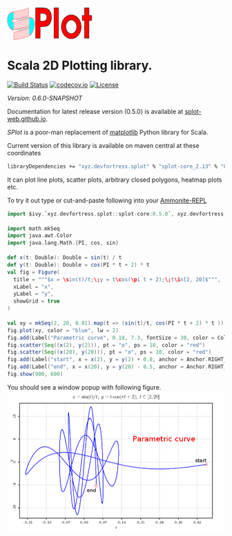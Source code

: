 ![SPlot Logo](splot-logo.png)

 Scala 2D Plotting library.
===========================
[![Build Status](https://travis-ci.com/priimak/splot.svg?branch=master)](https://travis-ci.com/priimak/splot)
[![codecov.io](http://codecov.io/github/priimak/splot/coverage.svg?branch=master)](http://codecov.io/github/priimak/splot/coverage.svg?branch=master)
[![License](https://img.shields.io/:license-MIT-blue.svg)](https://raw.githubusercontent.com/priimak/splot/master/LICENSE)

_Version: 0.6.0-SNAPSHOT_

Documentation for latest release version (0.5.0) is available at [splot-web.github.io](https://splot-web.github.io/).

_SPlot_ is a poor-man replacement of [matplotlib](https://matplotlib.org/) Python library for Scala.

Current version of this library is available on maven central at these coordinates

```bash
libraryDependencies += "xyz.devfortress.splot" % "splot-core_2.13" % "0.5.0"
```

It can plot line plots, scatter plots, arbitrary closed polygons, heatmap plots etc.

To try it out type or cut-and-paste following into your [Ammonite-REPL](https://ammonite.io/#Ammonite-REPL)

```scala
import $ivy.`xyz.devfortress.splot::splot-core:0.5.0`, xyz.devfortress.splot._

import math.mkSeq
import java.awt.Color
import java.lang.Math.{PI, cos, sin}

def x(t: Double): Double = sin(t) / t
def y(t: Double): Double = cos(PI * t + 2) * t
val fig = Figure(
  title = """$x = \sin(t)/t;\;y = t\cos(\pi t + 2);\;t\in[2, 20]$""",
  xLabel = "x",
  yLabel = "y",
  showGrid = true
)

val xy = mkSeq(2, 20, 0.01).map(t => (sin(t)/t, cos(PI * t + 2) * t ))
fig.plot(xy, color = "blue", lw = 2)
fig.add(Label("Parametric curve", 0.18, 7.3, fontSize = 30, color = Color.RED))
fig.scatter(Seq((x(2), y(2))), pt = "o", ps = 10, color = "red")
fig.scatter(Seq((x(20), y(20))), pt = "o", ps = 10, color = "red")
fig.add(Label("start", x = x(2), y = y(2) + 0.8, anchor = Anchor.RIGHT_LOWER, fontSize = 20))
fig.add(Label("end", x = x(20), y = y(20) - 0.5, anchor = Anchor.RIGHT_UPPER, fontSize = 20))
fig.show(900, 600)
```

You should see a window popup with following figure.
![](docs/readme-demo.png)
